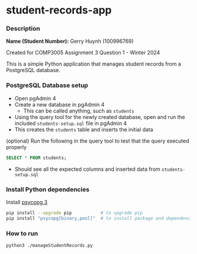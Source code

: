 # student-records-app

### Description

**Name (Student Number):** Gerry Huynh (100996769)

Created for COMP3005 Assignment 3 Question 1 - Winter 2024

This is a simple Python application that manages student records from a PostgreSQL database.

### PostgreSQL Database setup

- Open pgAdmin 4
- Create a new database in pgAdmin 4
  - This can be called anything, such as `students`
- Using the query tool for the newly created database, open and run the included `students-setup.sql` file in pgAdmin 4
- This creates the `students` table and inserts the initial data

(optional) Run the following in the query tool to test that the query executed properly

```SQL
SELECT * FROM students;
```

- Should see all the expected columns and inserted data from `students-setup.sql`

### Install Python dependencies

Install [psycopg 3](https://pypi.org/project/psycopg/)

```bash
pip install --upgrade pip           # to upgrade pip
pip install "psycopg[binary,pool]"  # to install package and dependencies
```

### How to run

```bash
python3 ./manageStudentRecords.py
```
